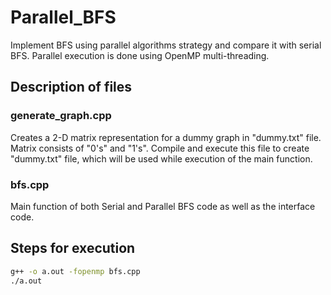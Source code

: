 # Parallel_BFS
Implement BFS using parallel algorithms strategy and compare it with serial BFS.
Parallel execution is done using OpenMP multi-threading.


## Description of files

### generate_graph.cpp
Creates a 2-D matrix representation for a dummy graph in "dummy.txt" file.
Matrix consists of "0's" and "1's". Compile and execute this file to create "dummy.txt" file, which will be used while execution of the main function.

### bfs.cpp
Main function of both Serial and Parallel BFS code as well as the interface code.


## Steps for execution

```sh
g++ -o a.out -fopenmp bfs.cpp
./a.out
```